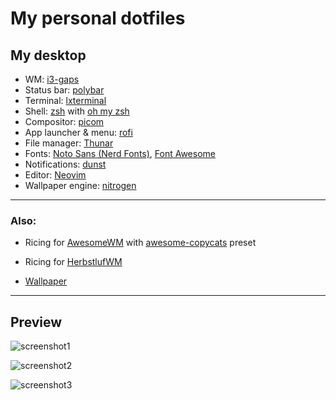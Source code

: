 # My personal dotfiles

## My desktop
- WM: [i3-gaps](https://github.com/resloved/i3)
- Status bar: [polybar](https://github.com/polybar/polybar)
- Terminal: [lxterminal](https://wiki.lxde.org/en/LXTerminal)
- Shell: [zsh]() with [oh my zsh](https://ogmyz.sh)
- Compositor: [picom](https://github.com/ibhagwan/picom)
- App launcher & menu: [rofi](http://github.com/davatorium/rofi)
- File manager: [Thunar](https://wiki.archlinux.org/index.php/Thunar)
- Fonts: [Noto Sans (Nerd Fonts)](https://github.com/ryanoasis/nerd-fonts), [Font Awesome](https://github.com/FortAwesome/Font-Awesome)
- Notifications: [dunst](https://github.com/dunst-project/dunst)
- Editor: [Neovim](https://github.com/neovim/neovim)
- Wallpaper engine: [nitrogen](http://projects.l3ib.org/nitrogen)

---

### Also:
- Ricing for [AwesomeWM](https://awesomewm.org) with [awesome-copycats](https://github.com/lcpz/awesome-copycats) preset
- Ricing for [HerbstlufWM](https://herbstluftwm.org)

- [Wallpaper](https://www.pling.com/p/1336811/)

---

## Preview

![screenshot1][shot1]

![screenshot2][shot2]

![screenshot3][shot3]

[shot1]: https://github.com/noobdojs/dots/blob/master/shot1.png
[shot2]: https://github.com/noobdojs/dots/blob/master/shot2.png
[shot3]: https://github.com/noobdojs/dots/blob/master/shot3.png

